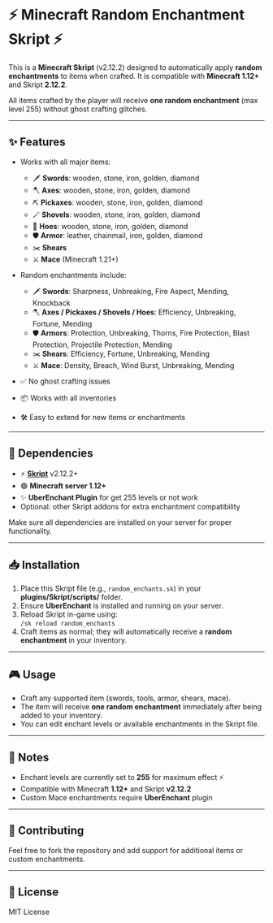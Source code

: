 # ⚡ Minecraft Random Enchantment Skript ⚡

This is a **Minecraft Skript** (v2.12.2) designed to automatically apply **random enchantments** to items when crafted. It is compatible with **Minecraft 1.12+** and Skript **2.12.2**.  

All items crafted by the player will receive **one random enchantment** (max level 255) without ghost crafting glitches.  

---

## ✨ Features

- Works with all major items:
  - 🗡️ **Swords**: wooden, stone, iron, golden, diamond  
  - 🪓 **Axes**: wooden, stone, iron, golden, diamond  
  - ⛏️ **Pickaxes**: wooden, stone, iron, golden, diamond  
  - 🪄 **Shovels**: wooden, stone, iron, golden, diamond  
  - 🌾 **Hoes**: wooden, stone, iron, golden, diamond  
  - 🛡️ **Armor**: leather, chainmail, iron, golden, diamond  
  - ✂️ **Shears**  
  - ⚔️ **Mace** (Minecraft 1.21+)  

- Random enchantments include:
  - 🗡️ **Swords**: Sharpness, Unbreaking, Fire Aspect, Mending, Knockback  
  - 🪓 **Axes / Pickaxes / Shovels / Hoes**: Efficiency, Unbreaking, Fortune, Mending  
  - 🛡️ **Armors**: Protection, Unbreaking, Thorns, Fire Protection, Blast Protection, Projectile Protection, Mending  
  - ✂️ **Shears**: Efficiency, Fortune, Unbreaking, Mending  
  - ⚔️ **Mace**: Density, Breach, Wind Burst, Unbreaking, Mending  

- ✅ No ghost crafting issues  
- 📦 Works with all inventories  
- 🛠️ Easy to extend for new items or enchantments  

---

## 🧩 Dependencies

- ⚡ **[Skript](https://github.com/SkriptLang/Skript)** v2.12.2+  
- 🟢 **Minecraft server 1.12+**  
- ✨ **UberEnchant Plugin** for get 255 levels or not work
- Optional: other Skript addons for extra enchantment compatibility  

Make sure all dependencies are installed on your server for proper functionality.

---

## 📥 Installation

1. Place this Skript file (e.g., `random_enchants.sk`) in your **plugins/Skript/scripts/** folder.  
2. Ensure **UberEnchant** is installed and running on your server.  
3. Reload Skript in-game using:  
   ```/sk reload random_enchants```  
4. Craft items as normal; they will automatically receive a **random enchantment** in your inventory.  

---

## 🎮 Usage

- Craft any supported item (swords, tools, armor, shears, mace).  
- The item will receive **one random enchantment** immediately after being added to your inventory.  
- You can edit enchant levels or available enchantments in the Skript file.

---

## 📝 Notes

- Enchant levels are currently set to **255** for maximum effect ⚡  
- Compatible with Minecraft **1.12+** and Skript **v2.12.2**  
- Custom Mace enchantments require **UberEnchant** plugin  

---

## 🤝 Contributing

Feel free to fork the repository and add support for additional items or custom enchantments.

---

## 📄 License

MIT License
